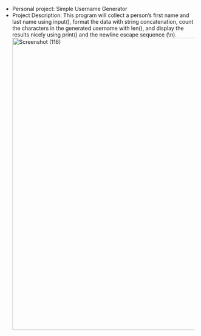 
- Personal project: Simple Username Generator
- Project Description: This program will collect a person’s first name and last name using input(), format the data with string concatenation, count the characters in the generated username with len(), and display the results nicely using print() and the newline escape sequence (\n). <img width="1366" height="768" alt="Screenshot (116)" src="https://github.com/user-attachments/assets/2e0fba5b-34cf-4633-9bea-e6c471e1f9a9" />